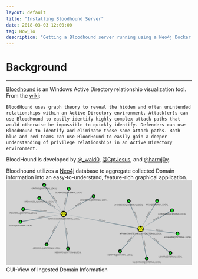 ```yaml
---
layout: default
title: "Installing Bloodhound Server"
date: 2018-03-03 12:00:00
tag: How_To
description: "Getting a Bloodhound server running using a Neo4j Docker image"
---
```


# Background

___

[Bloodhound](https://github.com/BloodHoundAD/Bloodhound) is an Windows Active Directory relationship visualization tool. From the [wiki](https://github.com/BloodHoundAD/Bloodhound/wiki):
```
BloodHound uses graph theory to reveal the hidden and often unintended relationships within an Active Directory environment. Attack[er]s can use BloodHound to easily identify highly complex attack paths that would otherwise be impossible to quickly identify. Defenders can use BloodHound to identify and eliminate those same attack paths. Both blue and red teams can use BloodHound to easily gain a deeper understanding of privilege relationships in an Active Directory environment.
```
BloodHound is developed by [@\_wald0](https://twitter.com/_wald0), [@CptJesus](https://twitter.com/CptJesus), and [@harmj0y](https://twitter.com/harmj0y).

Bloodhound utilizes a [Neo4j](https://neo4j.com/) database to aggregate collected Domain information into an easy-to-understand, feature-rich graphical application. 
![Image](/images/installbloodhound/gui.png)
GUI-View of Ingested Domain Information